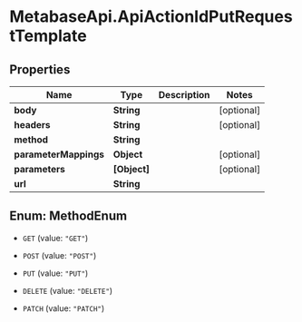# MetabaseApi.ApiActionIdPutRequestTemplate

## Properties

Name | Type | Description | Notes
------------ | ------------- | ------------- | -------------
**body** | **String** |  | [optional] 
**headers** | **String** |  | [optional] 
**method** | **String** |  | 
**parameterMappings** | **Object** |  | [optional] 
**parameters** | **[Object]** |  | [optional] 
**url** | **String** |  | 



## Enum: MethodEnum


* `GET` (value: `"GET"`)

* `POST` (value: `"POST"`)

* `PUT` (value: `"PUT"`)

* `DELETE` (value: `"DELETE"`)

* `PATCH` (value: `"PATCH"`)




